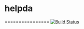 # helpda
================
[![Build Status](https://travis-ci.org/canmeepo/helpda.svg?branch=master)](https://travis-ci.org/canmeepo/helpda)